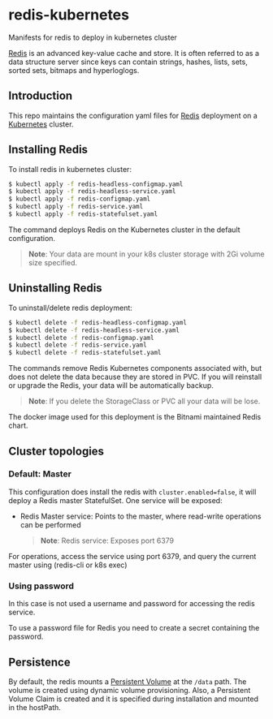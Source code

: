 # redis-kubernetes
Manifests for redis to deploy in kubernetes cluster

[Redis](http://redis.io/) is an advanced key-value cache and store. It is often referred to as a data structure server since keys can contain strings, hashes, lists, sets, sorted sets, bitmaps and hyperloglogs.

## Introduction

This repo maintains the configuration yaml files for [Redis](https://github.com/bitnami/bitnami-docker-redis) deployment on a [Kubernetes](http://kubernetes.io) cluster.

## Installing Redis 

To install redis in kubernetes cluster:

```bash
$ kubectl apply -f redis-headless-configmap.yaml
$ kubectl apply -f redis-headless-service.yaml
$ kubectl apply -f redis-configmap.yaml
$ kubectl apply -f redis-service.yaml
$ kubectl apply -f redis-statefulset.yaml
```

The command deploys Redis on the Kubernetes cluster in the default configuration. 

> **Note**: Your data are mount in your k8s cluster storage with 2Gi volume size specified.

## Uninstalling Redis

To uninstall/delete redis deployment:

```bash
$ kubectl delete -f redis-headless-configmap.yaml
$ kubectl delete -f redis-headless-service.yaml
$ kubectl delete -f redis-configmap.yaml
$ kubectl delete -f redis-service.yaml
$ kubectl delete -f redis-statefulset.yaml
```

The commands remove Redis Kubernetes components associated with, but does not delete the data because they are stored in PVC.
If you will reinstall or upgrade the Redis, your data will be automatically backup.

> **Note**: If you delete the StorageClass or PVC all your data will be lose.

The docker image used for this deployment is the Bitnami maintained Redis chart.


## Cluster topologies

### Default: Master

This configuration does install the redis with `cluster.enabled=false`, it will deploy a Redis master StatefulSet. One service will be exposed:

   - Redis Master service: Points to the master, where read-write operations can be performed
       > **Note**: Redis service: Exposes port 6379

For operations, access the service using port 6379, and query the current master using (redis-cli or k8s exec)


### Using password
In this case is not used a username and password for accessing the redis service.

To use a password file for Redis you need to create a secret containing the password.

## Persistence

By default, the redis mounts a [Persistent Volume](http://kubernetes.io/docs/user-guide/persistent-volumes/) at the `/data` path. The volume is created using dynamic volume provisioning. 
Also, a Persistent Volume Claim is created and it is specified during installation and mounted in the hostPath.
